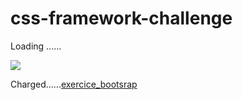 # css-framework-challenge

Loading ...... 

![](https://media1.giphy.com/media/cnzP4cmBsiOrccg20V/giphy.gif?cid=ecf05e477yaecya4kcacuomdvflhg7mjcfvtsl0tmidagyqj&rid=giphy.gif)

Charged......[exercice_bootsrap](https://josue-u.github.io/css-framework-challenge/)